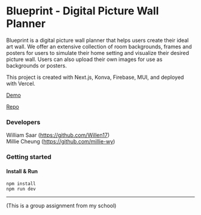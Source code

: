 # Blueprint - Digital Picture Wall Planner

Blueprint is a digital picture wall planner that helps users create their ideal art wall. We offer an extensive collection of room backgrounds, frames and posters for users to simulate their home setting and visualize their desired picture wall. Users can also upload their own images for use as backgrounds or posters. 

This project is created with Next.js, Konva, Firebase, MUI, and deployed with Vercel. 

[Demo](https://blue-print.vercel.app/ "Blueprint - Digital picture wall planner")

[Repo](https://github.com/Willen17/Blueprint/ "Repo - Blueprint")

### Developers

William Saar (https://github.com/Willen17) </br>
Millie Cheung (https://github.com/millie-wy)

### Getting started

#### Install & Run

  ```
  npm install
  npm run dev
  ```

---

(This is a group assignment from my school)
